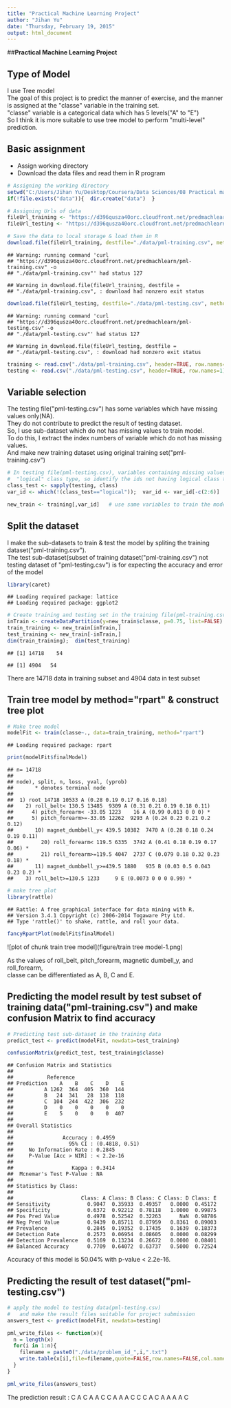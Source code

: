 ```yaml
---
title: "Practical Machine Learning Project"
author: "Jihan Yu"
date: "Thursday, February 19, 2015"
output: html_document
---
```


##**Practical Machine Learning Project**
## Type of Model
I use Tree model  
The goal of this project is to predict the manner of exercise, and the manner is assigned at the "classe" variable in the training set.  
"classe" variable is a categorical data which has 5 levels("A" to "E")  
So I think it is more suitable to use tree model to perform "multi-level" prediction.  

## Basic assignment  
- Assign working directory  
- Download the data files and read them in R program

```r
# Assigning the working directory
setwd("C:/Users/Jihan Yu/Desktop/Coursera/Data Sciences/08 Practical machine learning")
if(!file.exists("data")){  dir.create("data")  }

# Assigning Urls of data
fileUrl_training <- "https://d396qusza40orc.cloudfront.net/predmachlearn/pml-training.csv"
fileUrl_testing <- "https://d396qusza40orc.cloudfront.net/predmachlearn/pml-testing.csv"

# Save the data to local storage & load them in R
download.file(fileUrl_training, destfile="./data/pml-training.csv", method="curl")
```

```
## Warning: running command 'curl
## "https://d396qusza40orc.cloudfront.net/predmachlearn/pml-training.csv" -o
## "./data/pml-training.csv"' had status 127
```

```
## Warning in download.file(fileUrl_training, destfile =
## "./data/pml-training.csv", : download had nonzero exit status
```

```r
download.file(fileUrl_testing, destfile="./data/pml-testing.csv", method="curl")
```

```
## Warning: running command 'curl
## "https://d396qusza40orc.cloudfront.net/predmachlearn/pml-testing.csv" -o
## "./data/pml-testing.csv"' had status 127
```

```
## Warning in download.file(fileUrl_testing, destfile =
## "./data/pml-testing.csv", : download had nonzero exit status
```

```r
training <- read.csv("./data/pml-training.csv", header=TRUE, row.names=1)
testing <- read.csv("./data/pml-testing.csv", header=TRUE, row.names=1)
```

## Variable selection
The testing file("pml-testing.csv") has some variables which have missing values only(NA).  
They do not contribute to predict the result of testing dataset.  
So, I use sub-dataset which do not has missing values to train model.  
To do this, I extract the index numbers of variable which do not has missing values.  
And make new training dataset using original training set("pml-training.csv")  


```r
# In testing file(pml-testing.csv), variables containing missing values only has
#  "logical" class type, so identify the ids not having logical class type and use them
class_test <- sapply(testing, class)
var_id <- which(!(class_test=="logical"));  var_id <- var_id[-c(2:6)]

new_train <- training[,var_id]   # use same variables to train the model
```


## Split the dataset
I make the sub-datasets to train & test the model by spliting the training dataset("pml-training.csv").  
The test sub-dataset(subset of training dataset("pml-training.csv") not testing dataset of "pml-testing.csv") 
is for expecting the accuracy and error of the model


```r
library(caret)
```

```
## Loading required package: lattice
## Loading required package: ggplot2
```

```r
# Create training and testing set in the training file(pml-training.csv)
inTrain <- createDataPartition(y=new_train$classe, p=0.75, list=FALSE)
train_training <- new_train[inTrain,]
test_training <- new_train[-inTrain,]
dim(train_training);  dim(test_training)
```

```
## [1] 14718    54
```

```
## [1] 4904   54
```
There are 14718 data in training subset and 4904 data in test subset  


## Train tree model by method="rpart" & construct tree plot

```r
# Make tree model
modelFit <- train(classe~., data=train_training, method="rpart")
```

```
## Loading required package: rpart
```

```r
print(modelFit$finalModel)
```

```
## n= 14718 
## 
## node), split, n, loss, yval, (yprob)
##       * denotes terminal node
## 
##  1) root 14718 10533 A (0.28 0.19 0.17 0.16 0.18)  
##    2) roll_belt< 130.5 13485  9309 A (0.31 0.21 0.19 0.18 0.11)  
##      4) pitch_forearm< -33.05 1223    16 A (0.99 0.013 0 0 0) *
##      5) pitch_forearm>=-33.05 12262  9293 A (0.24 0.23 0.21 0.2 0.12)  
##       10) magnet_dumbbell_y< 439.5 10382  7470 A (0.28 0.18 0.24 0.19 0.11)  
##         20) roll_forearm< 119.5 6335  3742 A (0.41 0.18 0.19 0.17 0.06) *
##         21) roll_forearm>=119.5 4047  2737 C (0.079 0.18 0.32 0.23 0.18) *
##       11) magnet_dumbbell_y>=439.5 1880   935 B (0.03 0.5 0.043 0.23 0.2) *
##    3) roll_belt>=130.5 1233     9 E (0.0073 0 0 0 0.99) *
```

```r
# make tree plot
library(rattle)
```

```
## Rattle: A free graphical interface for data mining with R.
## Version 3.4.1 Copyright (c) 2006-2014 Togaware Pty Ltd.
## Type 'rattle()' to shake, rattle, and roll your data.
```

```r
fancyRpartPlot(modelFit$finalModel)
```

![plot of chunk train tree model](figure/train tree model-1.png) 
  
As the values of roll_belt, pitch_forearm, magnetic dumbell_y, and roll_forearm,  
classe can be differentiated as A, B, C and E.  


## Predicting the model result by test subset of training data("pml-training.csv") and make confusion Matrix to find accuracy

```r
# Predicting test sub-dataset in the training data
predict_test <- predict(modelFit, newdata=test_training)

confusionMatrix(predict_test, test_training$classe)
```

```
## Confusion Matrix and Statistics
## 
##           Reference
## Prediction    A    B    C    D    E
##          A 1262  364  405  360  144
##          B   24  341   28  138  118
##          C  104  244  422  306  232
##          D    0    0    0    0    0
##          E    5    0    0    0  407
## 
## Overall Statistics
##                                         
##                Accuracy : 0.4959        
##                  95% CI : (0.4818, 0.51)
##     No Information Rate : 0.2845        
##     P-Value [Acc > NIR] : < 2.2e-16     
##                                         
##                   Kappa : 0.3414        
##  Mcnemar's Test P-Value : NA            
## 
## Statistics by Class:
## 
##                      Class: A Class: B Class: C Class: D Class: E
## Sensitivity            0.9047  0.35933  0.49357   0.0000  0.45172
## Specificity            0.6372  0.92212  0.78118   1.0000  0.99875
## Pos Pred Value         0.4978  0.52542  0.32263      NaN  0.98786
## Neg Pred Value         0.9439  0.85711  0.87959   0.8361  0.89003
## Prevalence             0.2845  0.19352  0.17435   0.1639  0.18373
## Detection Rate         0.2573  0.06954  0.08605   0.0000  0.08299
## Detection Prevalence   0.5169  0.13234  0.26672   0.0000  0.08401
## Balanced Accuracy      0.7709  0.64072  0.63737   0.5000  0.72524
```
Accuracy of this model is 50.04% with p-value < 2.2e-16.  

## Predicting the result of test dataset("pml-testing.csv")

```r
# apply the model to testing data(pml-testing.csv)
#   and make the result files suitable for project submission
answers_test <- predict(modelFit, newdata=testing)

pml_write_files <- function(x){
  n = length(x)
  for(i in 1:n){
    filename = paste0("./data/problem_id_",i,".txt")
    write.table(x[i],file=filename,quote=FALSE,row.names=FALSE,col.names=FALSE)
  }
}

pml_write_files(answers_test)
```
The prediction result : C A C A A C C A A A C C C A C A A A A C  
